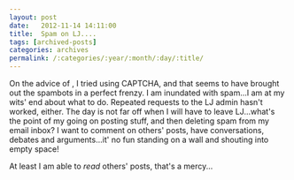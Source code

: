 ```yaml
---
layout: post
date:	2012-11-14 14:11:00
title:  Spam on LJ....
tags: [archived-posts]
categories: archives
permalink: /:categories/:year/:month/:day/:title/
---
```

On the advice of <LJ user="pondhopper">, I tried using CAPTCHA, and that seems to have brought out the spambots in a perfect frenzy. I am inundated with spam...I am at my wits' end about what to do. Repeated requests to the LJ admin hasn't worked, either. The day is not far off when I will have to leave LJ...what's the point of my going on posting stuff, and then deleting spam from my email inbox? I want to comment on others' posts, have conversations, debates and arguments...it' no fun standing on a wall and shouting into empty space!

At least I am able to *read* others' posts, that's a mercy...
